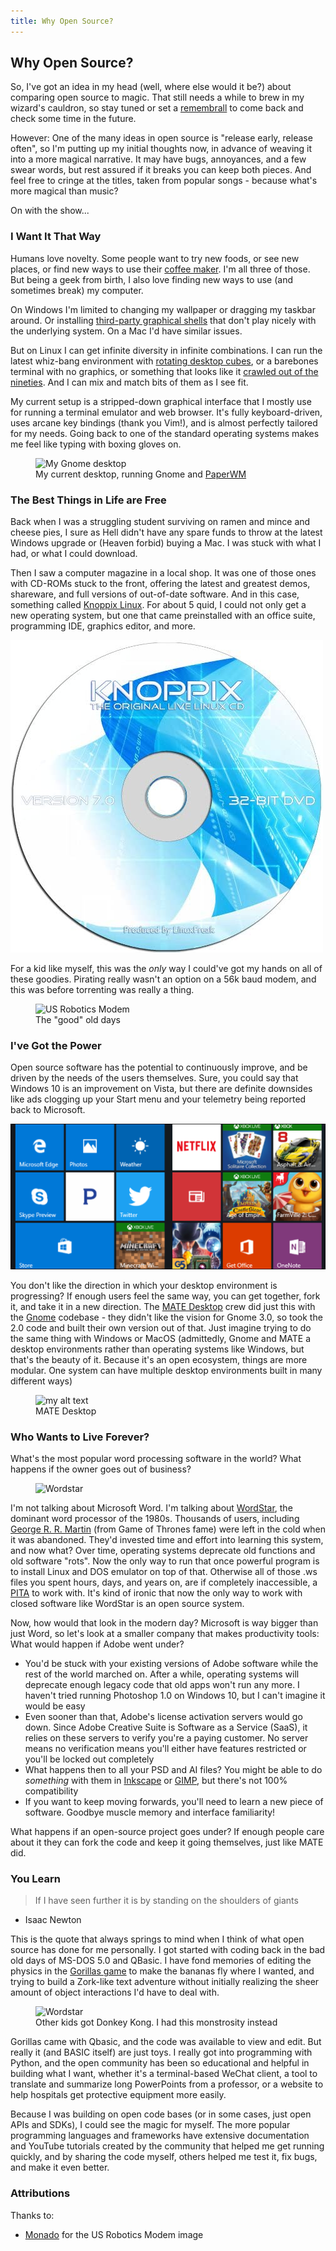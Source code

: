 ```yaml
---
title: Why Open Source?
---
```


## Why Open Source?

So, I've got an idea in my head (well, where else would it be?) about comparing open source to magic. That still needs a while to brew in my wizard's cauldron, so stay tuned or set a [remembrall](https://harrypotter.fandom.com/wiki/Remembrall) to come back and check some time in the future.

However: One of the many ideas in open source is "release early, release often", so I'm putting up my initial thoughts now, in advance of weaving it into a more magical narrative. It may have bugs, annoyances, and a few swear words, but rest assured if it breaks you can keep both pieces. And feel free to cringe at the titles, taken from popular songs - because what's more magical than music?

On with the show...

### I Want It That Way

Humans love novelty. Some people want to try new foods, or see new places, or find new ways to use their [coffee maker](https://www.youtube.com/watch?v=Z9Pa7hxJUfA). I'm all three of those. But being a geek from birth, I also love finding new ways to use (and sometimes break) my computer.

On Windows I'm limited to changing my wallpaper or dragging my taskbar around. Or installing [third-party graphical shells](https://en.wikipedia.org/wiki/List_of_alternative_shells_for_Windows) that don't play nicely with the underlying system. On a Mac I'd have similar issues.

But on Linux I can get infinite diversity in infinite combinations. I can run the latest whiz-bang environment with [rotating desktop cubes](https://www.youtube.com/watch?v=4QokOwvPxrE), or a barebones terminal with no graphics, or something that looks like it [crawled out of the nineties](https://www.theregister.co.uk/2012/08/09/cde_goes_opensource/). And I can mix and match bits of them as I see fit.

My current setup is a stripped-down graphical interface that I mostly use for running a terminal emulator and web browser. It's fully keyboard-driven, uses arcane key bindings (thank you Vim!), and is almost perfectly tailored for my needs. Going back to one of the standard operating systems makes me feel like typing with boxing gloves on.

<figure>
  <img src="{{site.url}}/images/open_source/2020_gnome-desktop.jpg" alt="My Gnome desktop"/>
  <figcaption>My current desktop, running Gnome and <a href="https://github.com/paperwm/PaperWM">PaperWM</a></figcaption>
</figure>

### The Best Things in Life are Free

Back when I was a struggling student surviving on ramen and mince and cheese pies, I sure as Hell didn't have any spare funds to throw at the latest Windows upgrade or (Heaven forbid) buying a Mac. I was stuck with what I had, or what I could download.

Then I saw a computer magazine in a local shop. It was one of those ones with CD-ROMs stuck to the front, offering the latest and greatest demos, shareware, and full versions of out-of-date software. And in this case, something called [Knoppix Linux](https://www.knopper.net/knoppix/index-en.html). For about 5 quid, I could not only get a new operating system, but one that came preinstalled with an office suite, programming IDE, graphics editor, and more.

![](/images/open_source/knoppix.jpg)

For a kid like myself, this was the *only* way I could've got my hands on all of these goodies. Pirating really wasn't an option on a 56k baud modem, and this was before torrenting was really a thing.

<figure>
  <img src="{{site.url}}/images/open_source/modem.jpg" alt="US Robotics Modem"/>
  <figcaption>The "good" old days</figcaption>
</figure>

### I've Got the Power

Open source software has the potential to continuously improve, and be driven by the needs of the users themselves. Sure, you could say that Windows 10 is an improvement on Vista, but there are definite downsides like ads clogging up your Start menu and your telemetry being reported back to Microsoft.

![](/images/open_source/start_menu_ads.png)

You don't like the direction in which your desktop environment is progressing? If enough users feel the same way, you can get together, fork it, and take it in a new direction. The [MATE Desktop](https://mate-desktop.org/) crew did just this with the [Gnome](http://www.gnome.org) codebase - they didn't like the vision for Gnome 3.0, so took the 2.0 code and built their own version out of that. Just imagine trying to do the same thing with Windows or MacOS (admittedly, Gnome and MATE a desktop environments rather than operating systems like Windows, but that's the beauty of it. Because it's an open ecosystem, things are more modular. One system can have multiple desktop environments built in many different ways)

<figure>
  <img src="{{site.url}}/images/open_source/mate.jpg" alt="my alt text"/>
  <figcaption>MATE Desktop</figcaption>
</figure>

### Who Wants to Live Forever?

What's the most popular word processing software in the world? What happens if the owner goes out of business?

<figure>
  <img src="{{site.url}}/images/open_source/wordstar.jpg" alt="Wordstar"/>
</figure>

I'm not talking about Microsoft Word. I'm talking about [WordStar](https://en.wikipedia.org/wiki/WordStar), the dominant word processor of the 1980s. Thousands of users, including [George R. R. Martin](https://slate.com/technology/2014/05/george-r-r-martin-writes-on-dos-based-wordstar-4-0-software-from-the-1980s.html) (from Game of Thrones fame) were left in the cold when it was abandoned. They'd invested time and effort into learning this system, and now what? Over time, operating systems deprecate old functions and old software "rots". Now the only way to run that once powerful program is to install Linux and DOS emulator on top of that. Otherwise all of those .ws files you spent hours, days, and years on, are if completely inaccessible, a [PITA](https://www.netlingo.com/word/pita.php) to work with. It's kind of ironic that now the only way to work with closed software like WordStar is an open source system.

Now, how would that look in the modern day? Microsoft is way bigger than just Word, so let's look at a smaller company that makes productivity tools: What would happen if Adobe went under?

* You'd be stuck with your existing versions of Adobe software while the rest of the world marched on. After a while, operating systems will deprecate enough legacy code that old apps won't run any more. I haven't tried running Photoshop 1.0 on Windows 10, but I can't imagine it would be easy
* Even sooner than that, Adobe's license activation servers would go down. Since Adobe Creative Suite is Software as a Service (SaaS), it relies on these servers to verify you're a paying customer. No server means no verification means you'll either have features restricted or you'll be locked out completely
* What happens then to all your PSD and AI files? You might be able to do *something* with them in [Inkscape](https://inkscape.org/) or [GIMP](http://www.gimp.org), but there's not 100% compatibility
* If you want to keep moving forwards, you'll need to learn a new piece of software. Goodbye muscle memory and interface familiarity!

What happens if an open-source project goes under? If enough people care about it they can fork the code and keep it going themselves, just like MATE did.

### You Learn

> If I have seen further it is by standing on the shoulders of giants
- Isaac Newton

This is the quote that always springs to mind when I think of what open source has done for me personally. I got started with coding back in the bad old days of MS-DOS 5.0 and QBasic. I have fond memories of editing the physics in the [Gorillas game](https://classicreload.com/qbasic-gorillas.html) to make the bananas fly where I wanted, and trying to build a Zork-like text adventure without initially realizing the sheer amount of object interactions I'd have to deal with.

<figure>
  <img src="{{site.url}}/images/open_source/gorillas.jpg" alt="Wordstar"/>
  <figcaption>Other kids got Donkey Kong. I had this monstrosity instead</figcaption>
</figure>

Gorillas came with Qbasic, and the code was available to view and edit. But really it (and BASIC itself) are just toys. I really got into programming with Python, and the open community has been so educational and helpful in building what I want, whether it's a terminal-based WeChat client, a tool to translate and summarize long PowerPoints from a professor, or a website to help hospitals get protective equipment more easily.

Because I was building on open code bases (or in some cases, just open APIs and SDKs), I could see the magic for myself. The more popular programming languages and frameworks have extensive documentation and YouTube tutorials created by the community that helped me get running quickly, and by sharing the code myself, others helped me test it, fix bugs, and make it even better.

### Attributions

Thanks to:

* [Monado](https://www.flickr.com/photos/monado/4406606802) for the US Robotics Modem image

